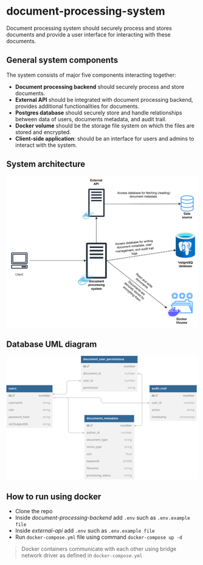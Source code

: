 # document-processing-system
Document processing system should securely process and stores documents and provide a user interface for interacting with these documents.

## General system components
The system consists of major five components interacting together:
* **Document processing backend** should securely process and store documents.
* **External API** should be integrated with document processing backend, provides additional functionalities for documents. 
* **Postgres database** should securely store and handle relationships between data of users, documents metadata, and audit trail.  
* **Docker volume** should be the storage file system on which the files are stored and encrypted.
* **Client-side application**: should be an interface for users and admins to interact with the system. 

## System architecture

<img src="./pictures/sysarch.svg" />

## Database UML diagram

<img src="./pictures/db_uml.svg">

## How to run using docker
- Clone the repo
- Inside *document-processing-backend* add `.env` such as `.env.example file`
- Inside *external-api* add `.env` such as `.env.example file`
- Run `docker-compose.yml` file using command `docker-compose up -d`

> Docker containers communicate with each other using bridge network driver as defined in `docker-compose.yml`

